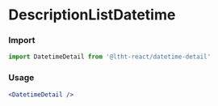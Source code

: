 # DescriptionListDatetime

<!-- STORY -->

### Import

```js
import DatetimeDetail from '@ltht-react/datetime-detail'
```

### Usage

```jsx
<DatetimeDetail />
```
